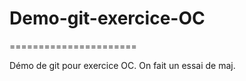 # Demo-git-exercice-OC
======================

Démo de git pour exercice OC. On fait un essai de maj.
